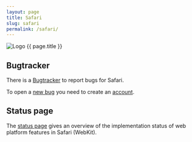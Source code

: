 ```yaml
---
layout: page
title: Safari
slug: safari
permalink: /safari/
---
```

<img src="{{ site.url }}/assets/images/safari/safari_128x128.png" alt="Logo {{ page.title }}">

## Bugtracker

There is a [Bugtracker](https://bugs.webkit.org/query.cgi?format=specific&product=WebKit) to report bugs for Safari.

To open a [new bug](https://bugs.webkit.org/enter_bug.cgi) you need to create an [account](https://bugs.webkit.org/createaccount.cgi).

## Status page

The [status page](http://www.webkit.org/status.html) gives an overview of the implementation status of web platform features in Safari (WebKit).
